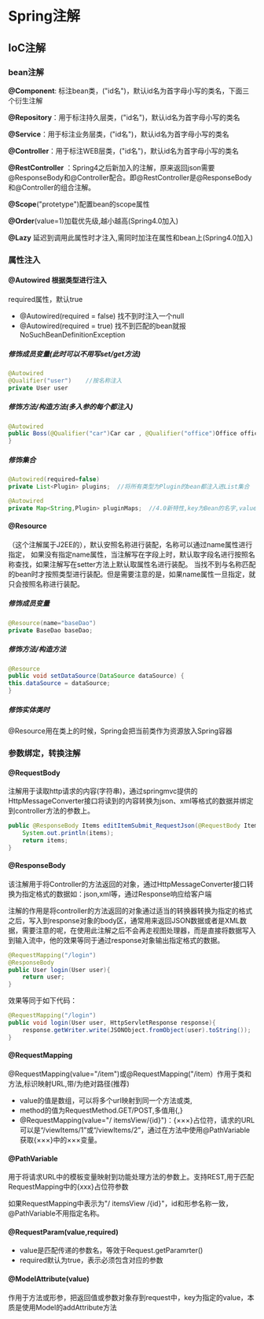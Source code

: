 # Spring注解

## IoC注解

### bean注解

**@Component**: 标注bean类，("id名")，默认id名为首字母小写的类名，下面三个衍生注解

**@Repository**：用于标注持久层类，("id名")，默认id名为首字母小写的类名

**@Service**：用于标注业务层类，("id名")，默认id名为首字母小写的类名

**@Controller**：用于标注WEB层类，("id名")，默认id名为首字母小写的类名

**@RestController** ：Spring4之后新加入的注解，原来返回json需要@ResponseBody和@Controller配合。即@RestController是@ResponseBody和@Controller的组合注解。

**@Scope**("protetype")配置bean的scope属性

**@Order**(value=1)加载优先级,越小越高(Spring4.0加入)

**@Lazy** 延迟到调用此属性时才注入,需同时加注在属性和bean上(Spring4.0加入)



### 属性注入

#### @Autowired  根据类型进行注入

required属性，默认true

-  @Autowired(required = false)  找不到时注入一个null
-  @Autowired(required = true)   找不到匹配的bean就报NoSuchBeanDefinitionException

##### 修饰成员变量(此时可以不用写set/get方法)

```java
@Autowired
@Qualifier("user")    //按名称注入
private User user
```

##### 修饰方法/构造方法(多入参的每个都注入)

```java
@Autowired  
public Boss(@Qualifier("car")Car car , @Qualifier("office")Office office){ 
}
```

##### 修饰集合

```java
@Autowired(required=false)
private List<Plugin> plugins;  //将所有类型为Plugin的bean都注入进List集合

@Autowired
private Map<String,Plugin> pluginMaps;  //4.0新特性,key为Bean的名字,value为所有实现了Plugin的Bean
```

 

#### @Resource

（这个注解属于J2EE的），默认安照名称进行装配，名称可以通过name属性进行指定， 如果没有指定name属性，当注解写在字段上时，默认取字段名进行按照名称查找，如果注解写在setter方法上默认取属性名进行装配。 当找不到与名称匹配的bean时才按照类型进行装配。但是需要注意的是，如果name属性一旦指定，就只会按照名称进行装配。

##### 修饰成员变量

```java
@Resource(name="baseDao")     
private BaseDao baseDao;    
```

##### 修饰方法/构造方法

```java
@Resource
public void setDataSource(DataSource dataSource) {
this.dataSource = dataSource;
}
```

##### 修饰实体类时

@Resource用在类上的时候，Spring会把当前类作为资源放入Spring容器



### 参数绑定，转换注解

#### @RequestBody

注解用于读取http请求的内容(字符串)，通过springmvc提供的HttpMessageConverter接口将读到的内容转换为json、xml等格式的数据并绑定到controller方法的参数上。

```java
public @ResponseBody Items editItemSubmit_RequestJson(@RequestBody Items items) throws Exception {
    System.out.println(items);
    return items;
}
```



#### @ResponseBody

该注解用于将Controller的方法返回的对象，通过HttpMessageConverter接口转换为指定格式的数据如：json,xml等，通过Response响应给客户端

注解的作用是将controller的方法返回的对象通过适当的转换器转换为指定的格式之后，写入到response对象的body区，通常用来返回JSON数据或者是XML数据，需要注意的呢，在使用此注解之后不会再走视图处理器，而是直接将数据写入到输入流中，他的效果等同于通过response对象输出指定格式的数据。

```java
@RequestMapping("/login")
@ResponseBody
public User login(User user){
	return user;
}
```

效果等同于如下代码：

```java
@RequestMapping("/login")
public void login(User user, HttpServletResponse response){
	response.getWriter.write(JSONObject.fromObject(user).toString());
}
```



#### @RequestMapping

@RequestMapping(value="/item")或@RequestMapping("/item）作用于类和方法,标识映射URL,带/为绝对路径(推荐)

- value的值是数组，可以将多个url映射到同一个方法或类,
- method的值为RequestMethod.GET/POST,多值用{,}
- @RequestMapping(value="/ itemsView/{id}")：{×××}占位符，请求的URL可以是“/viewItems/1”或“/viewItems/2”，通过在方法中使用@PathVariable获取{×××}中的×××变量。



#### @PathVariable

用于将请求URL中的模板变量映射到功能处理方法的参数上。支持REST,用于匹配RequestMapping中的{xxx}占位符参数

如果RequestMapping中表示为"/ itemsView /{id}"，id和形参名称一致，@PathVariable不用指定名称。



#### @RequestParam(value,required) 

- value是匹配传递的参数名，等效于Request.getParamrter()
- required默认为true，表示必须包含对应的参数



#### @ModelAttribute(value) 

作用于方法或形参，把返回值或参数对象存到request中，key为指定的value，本质是使用Model的addAttribute方法